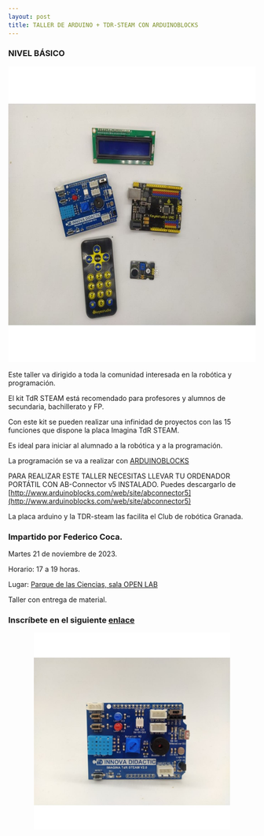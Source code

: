 ```yaml
---
layout: post
title: TALLER DE ARDUINO + TDR-STEAM CON ARDUINOBLOCKS
---
```

###             NIVEL BÁSICO
<p align="center" >
<img src="/images/kit.jpg" width="800" height="600"/>

</p>
Este taller va dirigido a toda la comunidad interesada en la robótica y programación.

El kit TdR STEAM está recomendado para profesores y alumnos de secundaria, bachillerato y FP.



Con este kit se pueden realizar una infinidad de proyectos con las 15 funciones que dispone la placa Imagina TdR STEAM.

Es ideal para iniciar al alumnado a la robótica y a la programación.


La programación se va a realizar con [ARDUINOBLOCKS](http://www.arduinoblocks.com/)

PARA REALIZAR ESTE TALLER NECESITAS LLEVAR TU ORDENADOR PORTÁTIL CON AB-Connector v5 INSTALADO.
Puedes descargarlo de [http://www.arduinoblocks.com/web/site/abconnector5](http://www.arduinoblocks.com/web/site/abconnector5)



La placa arduino y la TDR-steam las facilita el Club de robótica Granada.



### Impartido por Federico Coca.

Martes 21 de noviembre de 2023.

Horario: 17 a 19 horas.



Lugar: [Parque de las Ciencias, sala OPEN LAB](https://goo.gl/maps/aQC1afhE8HR9uaVx8)


Taller con entrega de material.

### Inscríbete en el siguiente [**enlace**](https://forms.gle/TVmssQwrNNZmfTkQ9)

<p align="center" >
<img src="/images/imagina.jpg" width="400" height="400"/>

</p>
